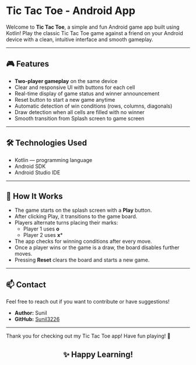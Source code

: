 # Tic Tac Toe - Android App

Welcome to **Tic Tac Toe**, a simple and fun Android game app built using Kotlin! Play the classic Tic Tac Toe game against a friend on your Android device with a clean, intuitive interface and smooth gameplay.

---

## 🎮 Features

- **Two-player gameplay** on the same device  
- Clear and responsive UI with buttons for each cell  
- Real-time display of game status and winner announcement  
- Reset button to start a new game anytime  
- Automatic detection of win conditions (rows, columns, diagonals)  
- Draw detection when all cells are filled with no winner  
- Smooth transition from Splash screen to game screen  

---

## 🛠️ Technologies Used

- Kotlin — programming language  
- Android SDK  
- Android Studio IDE  

---

## 🧩 How It Works

- The game starts on the splash screen with a **Play** button.  
- After clicking Play, it transitions to the game board.  
- Players alternate turns placing their marks:  
  - Player 1 uses **o**  
  - Player 2 uses **x***  
- The app checks for winning conditions after every move.  
- Once a player wins or the game is a draw, the board disables further moves.  
- Pressing **Reset** clears the board and starts a new game.  

---

## 📫 Contact

Feel free to reach out if you want to contribute or have suggestions!

- **Author:** Sunil  
- **GitHub:** [Sunil3226](https://github.com/Sunil3226)  

---

Thank you for checking out my Tic Tac Toe app! Have fun playing! 🎉

<h2 align="center">✨ Happy Learning!</h2>
